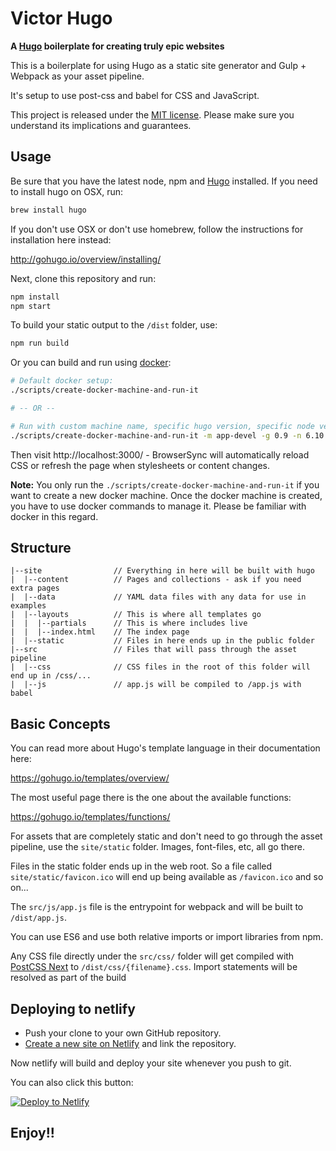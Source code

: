 # Victor Hugo

**A [Hugo](https://gohugo.io/) boilerplate for creating truly epic websites**

This is a boilerplate for using Hugo as a static site generator and Gulp + Webpack as your
asset pipeline.

It's setup to use post-css and babel for CSS and JavaScript.

This project is released under the [MIT license](LICENSE). Please make sure you understand its implications and guarantees.

## Usage

Be sure that you have the latest node, npm and [Hugo](https://gohugo.io/) installed. If you need to install hugo on OSX, run:

```bash
brew install hugo
```

If you don't use OSX or don't use homebrew, follow the instructions for installation here instead:

http://gohugo.io/overview/installing/

Next, clone this repository and run:

```bash
npm install
npm start
```

To build your static output to the `/dist` folder, use:

```bash
npm run build
```

Or you can build and run using [docker](https://www.docker.com):

```bash
# Default docker setup: 
./scripts/create-docker-machine-and-run-it

# -- OR --

# Run with custom machine name, specific hugo version, specific node version and run docker in detached mode:
./scripts/create-docker-machine-and-run-it -m app-devel -g 0.9 -n 6.10.0 -d
```

Then visit http://localhost:3000/ - BrowserSync will automatically reload CSS or
refresh the page when stylesheets or content changes.

**Note:** You only run the `./scripts/create-docker-machine-and-run-it` if you want to create 
a new docker machine. Once the docker machine is created, you have to use docker commands 
to manage it. Please be familiar with docker in this regard.

## Structure

```
|--site                // Everything in here will be built with hugo
|  |--content          // Pages and collections - ask if you need extra pages
|  |--data             // YAML data files with any data for use in examples
|  |--layouts          // This is where all templates go
|  |  |--partials      // This is where includes live
|  |  |--index.html    // The index page
|  |--static           // Files in here ends up in the public folder
|--src                 // Files that will pass through the asset pipeline
|  |--css              // CSS files in the root of this folder will end up in /css/...
|  |--js               // app.js will be compiled to /app.js with babel
```

## Basic Concepts

You can read more about Hugo's template language in their documentation here:

https://gohugo.io/templates/overview/

The most useful page there is the one about the available functions:

https://gohugo.io/templates/functions/

For assets that are completely static and don't need to go through the asset pipeline,
use the `site/static` folder. Images, font-files, etc, all go there.

Files in the static folder ends up in the web root. So a file called `site/static/favicon.ico`
will end up being available as `/favicon.ico` and so on...

The `src/js/app.js` file is the entrypoint for webpack and will be built to `/dist/app.js`.

You can use ES6 and use both relative imports or import libraries from npm.

Any CSS file directly under the `src/css/` folder will get compiled with [PostCSS Next](http://cssnext.io/)
to `/dist/css/{filename}.css`. Import statements will be resolved as part of the build

## Deploying to netlify

- Push your clone to your own GitHub repository.
- [Create a new site on Netlify](https://app.netlify.com/start) and link the repository.

Now netlify will build and deploy your site whenever you push to git.

You can also click this button:

[![Deploy to Netlify](https://www.netlify.com/img/deploy/button.svg)](https://app.netlify.com/start/deploy?repository=https://github.com/eliwilliamson/victor-hugo)



## Enjoy!!
